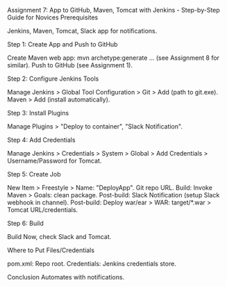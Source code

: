 Assignment 7: App to GitHub, Maven, Tomcat with Jenkins - Step-by-Step Guide for Novices
Prerequisites

Jenkins, Maven, Tomcat, Slack app for notifications.

Step 1: Create App and Push to GitHub

Create Maven web app: mvn archetype:generate ... (see Assignment 8 for similar).
Push to GitHub (see Assignment 1).

Step 2: Configure Jenkins Tools

Manage Jenkins > Global Tool Configuration > Git > Add (path to git.exe).
Maven > Add (install automatically).

Step 3: Install Plugins

Manage Plugins > "Deploy to container", "Slack Notification".

Step 4: Add Credentials

Manage Jenkins > Credentials > System > Global > Add Credentials > Username/Password for Tomcat.

Step 5: Create Job

New Item > Freestyle > Name: "DeployApp".
Git repo URL.
Build: Invoke Maven > Goals: clean package.
Post-build: Slack Notification (setup Slack webhook in channel).
Post-build: Deploy war/ear > WAR: target/*.war > Tomcat URL/credentials.

Step 6: Build

Build Now, check Slack and Tomcat.

Where to Put Files/Credentials

pom.xml: Repo root.
Credentials: Jenkins credentials store.

Conclusion
Automates with notifications.
